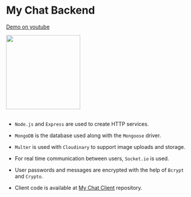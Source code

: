 # My Chat Backend

<a href="https://www.youtube.com/watch?v=Bq3TxdsJvVI">
  <p>Demo on youtube</p>
  <img src="https://img.youtube.com/vi/Bq3TxdsJvVI/0.jpg" width="200" />
</a>
<br>
<br>

- `Node.js` and `Express` are used to create HTTP services.   
- `MongoDB` is the database used along with the `Mongoose` driver.
- `Multer` is used with `Cloudinary` to support image uploads and storage.  
- For real time communication between users, `Socket.io` is used.
- User passwords and messages are encrypted with the help of `Bcrypt` and `Crypto`.

- Client code is available at [My Chat Client](https://github.com/rahulrawat03/my-chat-frontend) repository.
